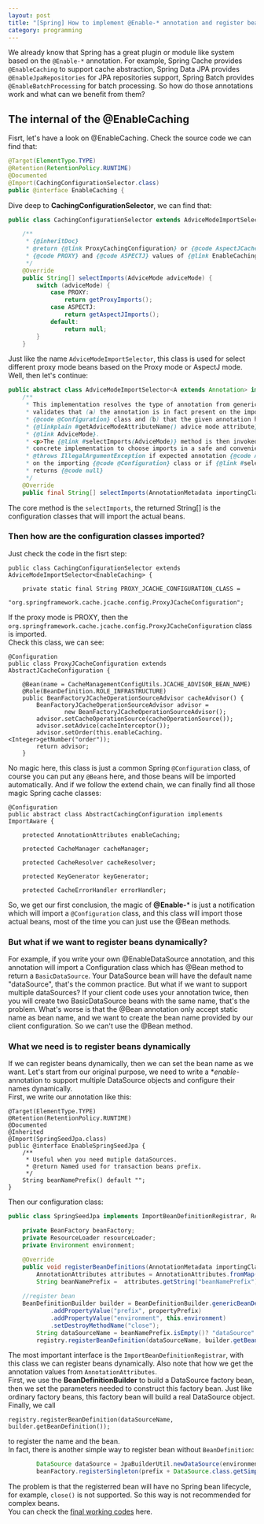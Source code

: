 ```yaml
---
layout: post
title: "[Spring] How to implement @Enable-* annotation and register beans dynamically"
category: programming
---
```

We already know that Spring has a great plugin or module like system based on the ```@Enable-*``` annotation.
For example, Spring Cache provides ```@EnableCaching``` to support cache abstraction, Spring Data JPA provides ```@EnableJpaRepositories``` for
JPA repositories support, Spring Batch provides ```@EnableBatchProcessing``` for batch processing. So how do those annotations work and what can we benefit from them?

## The internal of the @EnableCaching
Fisrt, let's have a look on @EnableCaching. Check the source code we can find that:
```java
@Target(ElementType.TYPE)
@Retention(RetentionPolicy.RUNTIME)
@Documented
@Import(CachingConfigurationSelector.class)
public @interface EnableCaching {
```
Dive deep to **CachingConfigurationSelector**, we can find that:
```java
public class CachingConfigurationSelector extends AdviceModeImportSelector<EnableCaching> {

	/**
	 * {@inheritDoc}
	 * @return {@link ProxyCachingConfiguration} or {@code AspectJCacheConfiguration} for
	 * {@code PROXY} and {@code ASPECTJ} values of {@link EnableCaching#mode()}, respectively
	 */
	@Override
	public String[] selectImports(AdviceMode adviceMode) {
		switch (adviceMode) {
			case PROXY:
				return getProxyImports();
			case ASPECTJ:
				return getAspectJImports();
			default:
				return null;
		}
	}
```
Just like the name ```AdviceModeImportSelector```, this class is used for select different proxy mode beans based on the Proxy mode or AspectJ mode.
Well, then let's continue:
```java
public abstract class AdviceModeImportSelector<A extends Annotation> implements ImportSelector {
	/**
	 * This implementation resolves the type of annotation from generic metadata and
	 * validates that (a) the annotation is in fact present on the importing
	 * {@code @Configuration} class and (b) that the given annotation has an
	 * {@linkplain #getAdviceModeAttributeName() advice mode attribute} of type
	 * {@link AdviceMode}.
	 * <p>The {@link #selectImports(AdviceMode)} method is then invoked, allowing the
	 * concrete implementation to choose imports in a safe and convenient fashion.
	 * @throws IllegalArgumentException if expected annotation {@code A} is not present
	 * on the importing {@code @Configuration} class or if {@link #selectImports(AdviceMode)}
	 * returns {@code null}
	 */
	@Override
	public final String[] selectImports(AnnotationMetadata importingClassMetadata) {
```
The core method is the ```selectImports```, the returned String[] is the configuration classes that will import the actual beans.
### Then how are the configuration classes imported?
Just check the code in the fisrt step:
```
public class CachingConfigurationSelector extends AdviceModeImportSelector<EnableCaching> {

	private static final String PROXY_JCACHE_CONFIGURATION_CLASS =
			"org.springframework.cache.jcache.config.ProxyJCacheConfiguration";
```
If the proxy mode is PROXY, then the ```org.springframework.cache.jcache.config.ProxyJCacheConfiguration``` class is imported.  
Check this class, we can see:
```
@Configuration
public class ProxyJCacheConfiguration extends AbstractJCacheConfiguration {

	@Bean(name = CacheManagementConfigUtils.JCACHE_ADVISOR_BEAN_NAME)
	@Role(BeanDefinition.ROLE_INFRASTRUCTURE)
	public BeanFactoryJCacheOperationSourceAdvisor cacheAdvisor() {
		BeanFactoryJCacheOperationSourceAdvisor advisor =
				new BeanFactoryJCacheOperationSourceAdvisor();
		advisor.setCacheOperationSource(cacheOperationSource());
		advisor.setAdvice(cacheInterceptor());
		advisor.setOrder(this.enableCaching.<Integer>getNumber("order"));
		return advisor;
	}
```
No magic here, this class is just a common Spring ```@Configuration``` class, of course you can put any ```@Bean```s here, and those beans will be
imported automatically. And if we follow the extend chain, we can finally find all those magic Spring cache classes:
```
@Configuration
public abstract class AbstractCachingConfiguration implements ImportAware {

	protected AnnotationAttributes enableCaching;

	protected CacheManager cacheManager;

	protected CacheResolver cacheResolver;

	protected KeyGenerator keyGenerator;

	protected CacheErrorHandler errorHandler;
```
So, we get our first conclusion, the magic of **@Enable-*** is just a notification which will import a ```@Configuration``` class, and this class
will import those actual beans, most of the time you can just use the @Bean methods.
### But what if we want to register beans dynamically?
For example, if you write your own @EnableDataSource annotation, and this annotation will import a Configuration class which has @Bean method to return a ```BasicDataSource```.
Your DataSource bean will have the default name "dataSource", that's the common practice. But what if we want to support multiple dataSources?
If your client code uses your annotation twice, then you will create two BasicDataSource beans with the same name, that's the problem. What's worse is that the
@Bean annotation only accept static name as bean name, and we want to create the bean name provided by our client configuration. So we can't use the @Bean method.
### What we need is to register beans dynamically
If we can register beans dynamically, then we can set the bean name as we want.
Let's start from our original purpose, we need to write a **enable-* annotation to support multiple DataSource objects and configure their names dynamically.  
First, we write our annotation like this:
```
@Target(ElementType.TYPE)
@Retention(RetentionPolicy.RUNTIME)
@Documented
@Inherited
@Import(SpringSeedJpa.class)
public @interface EnableSpringSeedJpa {
	/**
	 * Useful when you need mutiple dataSources.
	 * @return Named used for transaction beans prefix.
     */
	String beanNamePrefix() default "";
}
```
Then our configuration class:
```java
public class SpringSeedJpa implements ImportBeanDefinitionRegistrar, ResourceLoaderAware, EnvironmentAware, BeanFactoryAware {

	private BeanFactory beanFactory;
	private ResourceLoader resourceLoader;
	private Environment environment;

	@Override
	public void registerBeanDefinitions(AnnotationMetadata importingClassMetadata, BeanDefinitionRegistry registry) {
		AnnotationAttributes attributes = AnnotationAttributes.fromMap(importingClassMetadata.getAnnotationAttributes(EnableSpringSeedJpa.class.getName()));
		String beanNamePrefix =  attributes.getString("beanNamePrefix");
    
    //register bean
    BeanDefinitionBuilder builder = BeanDefinitionBuilder.genericBeanDefinition(Dbcp2DataSourceFactoryBean.class)
			.addPropertyValue("prefix", propertyPrefix)
			.addPropertyValue("environment", this.environment)
			.setDestroyMethodName("close");
		String dataSourceName = beanNamePrefix.isEmpty()? "dataSource": beanNamePrefix + "DataSource";
		registry.registerBeanDefinition(dataSourceName, builder.getBeanDefinition());
```
The most important interface is the ```ImportBeanDefinitionRegistrar```, with this class we can register beans dynamically. Also note that how
we get the annotation values from ```AnnotationAttributes```.  
First, we use the **BeanDefinitionBuilder** to build a DataSource factory bean, then we set the parameters needed to construct this factory bean.
Just like ordinary factory beans, this factory bean will build a real DataSource object.  
Finally, we call
```
registry.registerBeanDefinition(dataSourceName, builder.getBeanDefinition());
```
to register the name and the bean.  
In fact, there is another simple way to register bean without ```BeanDefinition```:
```java
		DataSource dataSource = JpaBuilderUtil.newDataSource(environment, prefix);
		beanFactory.registerSingleton(prefix + DataSource.class.getSimpleName(), dataSource);
```
The problem is that the registerred bean will have no Spring bean lifecycle, for example, ```close()``` is not supported. So this way is not recommended for complex beans.  
You can check the [final working codes](https://github.com/profullstack/spring-seed/blob/master/src/main/java/com/profullstack/springseed/core/jpa/SpringSeedJpa.java) here.





